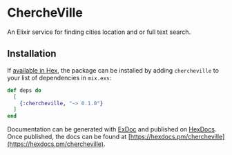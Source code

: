 # ChercheVille

An Elixir service for finding cities location and or full text search.


## Installation

If [available in Hex](https://hex.pm/docs/publish), the package can be installed
by adding `chercheville` to your list of dependencies in `mix.exs`:

```elixir
def deps do
  [
    {:chercheville, "~> 0.1.0"}
  ]
end
```

Documentation can be generated with [ExDoc](https://github.com/elixir-lang/ex_doc)
and published on [HexDocs](https://hexdocs.pm). Once published, the docs can
be found at [https://hexdocs.pm/chercheville](https://hexdocs.pm/chercheville).

